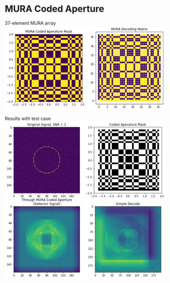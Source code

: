 # MURA Coded Aperture

37-element MURA array
![MURA_array](./im2.png)

Results with test case
![MURA result](./im1.png)

